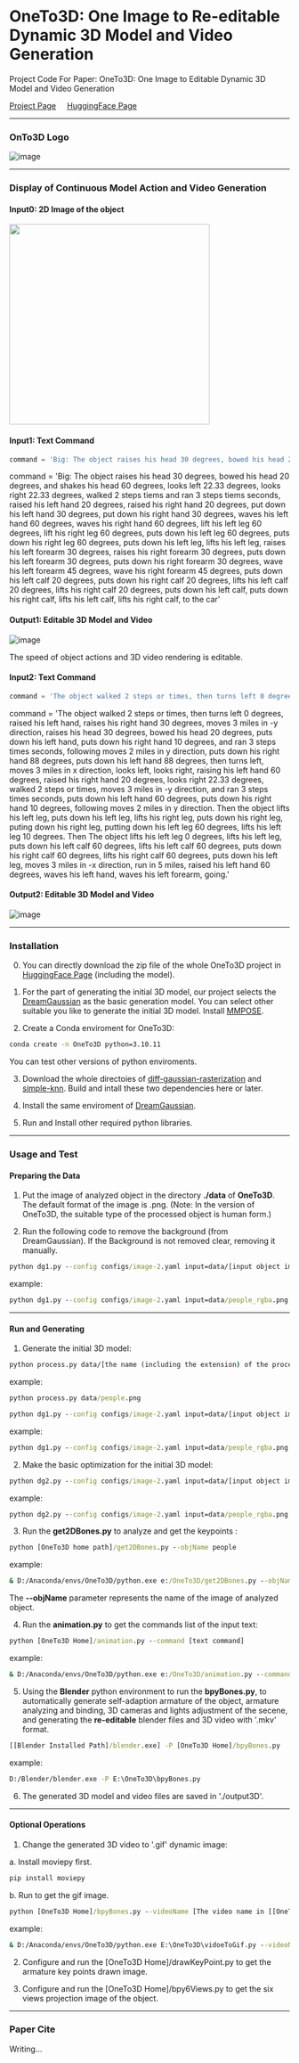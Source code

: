 # OneTo3D: One Image to Re-editable Dynamic 3D Model and Video Generation

Project Code For Paper: OneTo3D: One Image to Editable Dynamic 3D Model and Video Generation


[Project Page](https://lin-jinwei.github.io/projects/OneTo3D/OneTo3D.html) &nbsp;&nbsp;&nbsp; [HuggingFace Page](https://huggingface.co/LinJinwei/OneTo3D)

---

### OnTo3D Logo
![image](https://github.com/lin-jinwei/OneTo3D/blob/main/data/logo/OneTo3D.png)

---
### Display of Continuous Model Action and Video Generation

#### Input0: 2D Image of the object

<img src="https://github.com/lin-jinwei/OneTo3D/blob/main/data/people.png" width = 360>

#### Input1: Text Command
```python
command = 'Big: The object raises his head 30 degrees, bowed his head 20 degrees, and shakes his head 60 degrees, looks left 22.33 degrees, looks right 22.33 degrees, walked 2 steps tiems and ran 3 steps tiems seconds, raised his left hand 20 degrees, raised his right hand 20 degrees, put down his left hand 30 degrees, put down his right hand 30 degrees, waves his left hand 60 degrees, waves his right hand 60 degrees, lift his left leg 60 degrees, lift his right leg 60 degrees, puts down his left leg 60 degrees, puts down his right leg 60 degrees, puts down his left leg, lifts his left leg, raises his left forearm 30 degrees, raises his right forearm 30 degrees, puts down his left forearm 30 degrees, puts down his right forearm 30 degrees, wave his left forearm 45 degrees, wave his right forearm 45 degrees, puts down his left calf 20 degrees, puts down his right calf 20 degrees, lifts his left calf 20 degrees, lifts his right calf 20 degrees, puts down his left calf, puts down his right calf, lifts his left calf, lifts his right calf, to the car'
```
command = 'Big: The object raises his head 30 degrees, bowed his head 20 degrees, and shakes his head 60 degrees, looks left 22.33 degrees, looks right 22.33 degrees, walked 2 steps tiems and ran 3 steps tiems seconds, raised his left hand 20 degrees, raised his right hand 20 degrees, put down his left hand 30 degrees, put down his right hand 30 degrees, waves his left hand 60 degrees, waves his right hand 60 degrees, lift his left leg 60 degrees, lift his right leg 60 degrees, puts down his left leg 60 degrees, puts down his right leg 60 degrees, puts down his left leg, lifts his left leg, raises his left forearm 30 degrees, raises his right forearm 30 degrees, puts down his left forearm 30 degrees, puts down his right forearm 30 degrees, wave his left forearm 45 degrees, wave his right forearm 45 degrees, puts down his left calf 20 degrees, puts down his right calf 20 degrees, lifts his left calf 20 degrees, lifts his right calf 20 degrees, puts down his left calf, puts down his right calf, lifts his left calf, lifts his right calf, to the car'

#### Output1: Editable 3D Model and Video
![image](https://github.com/lin-jinwei/OneTo3D/blob/main/output3D/gifs/0001-0396.gif)

The speed of object actions and 3D video rendering is editable.  

#### Input2: Text Command
```python
command = 'The object walked 2 steps or times, then turns left 0 degrees, raised his left hand, raises his right hand 30 degrees, moves 3 miles in -y direction, raises his head 30 degrees, bowed his head 20 degrees, puts down his left hand, puts down his right hand 10 degrees, and ran 3 steps times seconds, following moves 2 miles in y direction, puts down his right hand 88 degrees, puts down his left hand 88 degrees, then turns left, moves 3 miles in x direction, looks left, looks right, raising his left hand 60 degrees, raised his right hand 20 degrees, looks right 22.33 degrees, walked 2 steps or times, moves 3 miles in -y direction, and ran 3 steps times seconds, puts down his left hand 60 degrees, puts down his right hand 10 degrees, following moves 2 miles in y direction. Then the object lifts his left leg, puts down his left leg, lifts his right leg, puts down his right leg, puting down his right leg, putting down his left leg 60 degrees, lifts his left leg 10 degrees. Then The object lifts his left leg 0 degrees, lifts his left leg, puts down his left calf 60 degrees, lifts his left calf 60 degrees, puts down his right calf 60 degrees, lifts his right calf 60 degrees, puts down his left leg, moves 3 miles in -x direction, run in 5 miles, raised his left hand 60 degrees, waves his left hand, waves his left forearm, going.'
```
command = 'The object walked 2 steps or times, then turns left 0 degrees, raised his left hand, raises his right hand 30 degrees, moves 3 miles in -y direction, raises his head 30 degrees, bowed his head 20 degrees, puts down his left hand, puts down his right hand 10 degrees, and ran 3 steps times seconds, following moves 2 miles in y direction, puts down his right hand 88 degrees, puts down his left hand 88 degrees, then turns left, moves 3 miles in x direction, looks left, looks right, raising his left hand 60 degrees, raised his right hand 20 degrees, looks right 22.33 degrees, walked 2 steps or times, moves 3 miles in -y direction, and ran 3 steps times seconds, puts down his left hand 60 degrees, puts down his right hand 10 degrees, following moves 2 miles in y direction. Then the object lifts his left leg, puts down his left leg, lifts his right leg, puts down his right leg, puting down his right leg, putting down his left leg 60 degrees, lifts his left leg 10 degrees. Then The object lifts his left leg 0 degrees, lifts his left leg, puts down his left calf 60 degrees, lifts his left calf 60 degrees, puts down his right calf 60 degrees, lifts his right calf 60 degrees, puts down his left leg, moves 3 miles in -x direction, run in 5 miles, raised his left hand 60 degrees, waves his left hand, waves his left forearm, going.'

#### Output2: Editable 3D Model and Video

![image](https://github.com/lin-jinwei/OneTo3D/blob/main/output3D/gifs/v25.gif)

---
### Installation

0. You can directly download the zip file of the whole OneTo3D project in [HuggingFace Page](https://huggingface.co/LinJinwei/OneTo3D) (including the model).

1. For the part of generating the initial 3D model, our project selects the [DreamGaussian](https://github.com/dreamgaussian/dreamgaussian) as the basic generation model. You can select other suitable you like to generate the initial 3D model. Install [MMPOSE](https://github.com/open-mmlab/mmpose).

2. Create a Conda enviroment for OneTo3D:

```cmd
conda create -n OneTo3D python=3.10.11
```

You can test other versions of python enviroments.

3. Download the whole directoies of [diff-gaussian-rasterization](https://github.com/graphdeco-inria/diff-gaussian-rasterization) and [simple-knn](https://github.com/graphdeco-inria/gaussian-splatting/blob/main/submodules/simple-knn). Build and intall these two dependencies here or later. 

4. Install the same enviroment of [DreamGaussian](https://github.com/dreamgaussian/dreamgaussian).

5. Run and Install other required python libraries.

---

### Usage and Test

#### Preparing the Data

1. Put the image of analyzed object in the directory **./data** of **OneTo3D**. The default format of the image is .png.
(Note: In the version of OneTo3D, the suitable type of the processed object is human form.)

3. Run the following code to remove the background (from DreamGaussian). If the Background is not removed clear, removing it manually.

```cmd
python dg1.py --config configs/image-2.yaml input=data/[input object image path] save_path=data/[output object model path] 
```
example:
```cmd
python dg1.py --config configs/image-2.yaml input=data/people_rgba.png save_path=data/people_rgba/people_rgba.png
```

---

#### Run and Generating
1. Generate the initial 3D model:

```cmd
python process.py data/[the name (including the extension) of the processed image]
```
example:
```cmd
python process.py data/people.png
```

```cmd
python dg1.py --config configs/image-2.yaml input=data/[input object image path] save_path=data/[output object model path] 
```
example:
```cmd
python dg1.py --config configs/image-2.yaml input=data/people_rgba.png save_path=data/people_rgba/people_rgba.png
```


2. Make the basic optimization for the initial 3D model:
```cmd
python dg2.py --config configs/image-2.yaml input=data/[input object image path] save_path=data/[output object model path] 
```
example:
```cmd
python dg2.py --config configs/image-2.yaml input=data/people_rgba.png save_path=data/people_rgba/people_rgba.png
```

3. Run the **get2DBones.py** to analyze and get the keypoints :
```cmd
python [OneTo3D home path]/get2DBones.py --objName people
```
example:
```cmd
& D:/Anaconda/envs/OneTo3D/python.exe e:/OneTo3D/get2DBones.py --objName people
```
The **--objName** parameter represents the name of the image of analyzed object.

4. Run the **animation.py** to get the commands list of the input text:
```cmd
python [OneTo3D Home]/animation.py --command [text command]
```
example:
```cmd
& D:/Anaconda/envs/OneTo3D/python.exe e:/OneTo3D/animation.py --command 'The object moves 2 miles in x direction.'
```

5. Using the **Blender** python environment to run the **bpyBones.py**, to automatically generate self-adaption armature of the object, armature analyzing and binding, 3D cameras and lights adjustment of the secene, and generating the **re-editable** blender files and 3D video with '.mkv' format.   

```cmd
[[Blender Installed Path]/blender.exe] -P [OneTo3D Home]/bpyBones.py
```
example:
```cmd
D:/Blender/blender.exe -P E:\OneTo3D\bpyBones.py
```
6. The generated 3D model and video files are saved in './output3D'.

---

#### Optional Operations
1. Change the generated 3D video to '.gif' dynamic image:
   
a. Install moviepy first.

```cmd
pip install moviepy
```

b. Run to get the gif image.

```cmd
python [OneTo3D Home]/bpyBones.py --videoName [The video name in [[OneTo3D Home]/output3D./3Dvideo]]
```
example:
```cmd
& D:/Anaconda/envs/OneTo3D/python.exe E:\OneTo3D\vidoeToGif.py --videoName '0001-0396.mkv'
```

2. Configure and run the [OneTo3D Home]/drawKeyPoint.py to get the armature key points drawn image.

3. Configure and run the [OneTo3D Home]/bpy6Views.py to get the six views projection image of the object.

---

### Paper Cite
Writing...






